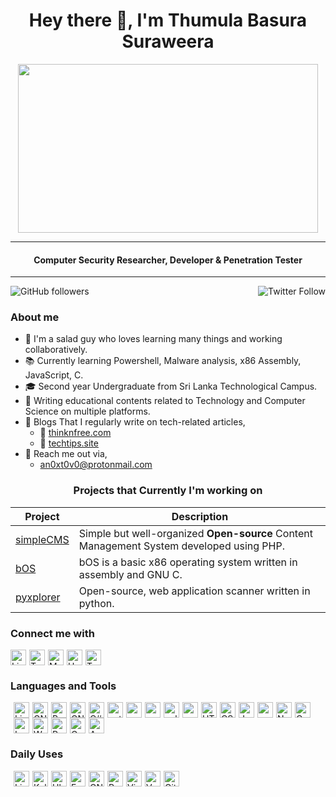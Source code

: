<h1 align="center"> Hey there 👋, I'm Thumula Basura Suraweera</h1>
<center>
<image src="giphy.gif" width="480" height="270"></image></center>

---

<h4 align="center">Computer Security Researcher, Developer & Penetration Tester</h4>

---

<img align="left" alt="GitHub followers" src="https://img.shields.io/github/followers/anoxtovo?style=social">

<img align="right" alt="Twitter Follow" src="https://img.shields.io/twitter/follow/anoxtovo?style=social"><br>

<h3 align="left">About me</h3>

- 🥗 I'm a salad guy who loves learning many things and working collaboratively. 
- 📚 Currently learning Powershell, Malware analysis, x86 Assembly, JavaScript, C.
- 🎓 Second year Undergraduate from Sri Lanka Technological Campus.
- 📝 Writing educational contents related to Technology and Computer Science on multiple platforms.
- 📝 Blogs That I regularly write on tech-related articles,
  - 📰 [thinknfree.com](https://thinknfree.com/)
  - 📰 [techtips.site](https://techtips.site/)
- 📧 Reach me out via,
  - <an0xt0v0@protonmail.com>


<h3 align="center">Projects that Currently I'm working on</h3>

| Project | Description |
|---------|-------------|
| [simpleCMS](https://github.com/anoxtovo/simpleCMS "simpleCMS") | Simple but well-organized **Open-source** Content Management System developed using PHP. |
| [bOS](https://github.com/anoxtovo/bOS "bOS") | bOS is a basic x86 operating system written in assembly and GNU C. |
| [pyxplorer](https://github.com/anoxtovo/pyxplorer, "pyxplorer") | Open-source, web application scanner written in python. |

<h3 align="left">Connect me with</h3>
<a href="https://www.linkedin.com/in/thumulabasura/" target="_blank"><image src="https://simpleicons.org/icons/linkedin.svg" alt="Linkedin" style="height: 25px; width: 25px;"></image></a><a href="https://twitter.com/anoxtovo" target="_blank"><image src="https://simpleicons.org/icons/twitter.svg" alt="Twitter" style="height: 25px; width: 25px; padding-left: 5px;"></image></a><a href="https://medium.com/@anoxtovo" target="_blank"><image src="https://simpleicons.org/icons/medium.svg" alt="Medium" style="height: 25px; width: 25px; padding-left: 5px;"></image></a><a href="https://www.hackerrank.com/anoxtovo" target="_blank"><image src="https://simpleicons.org/icons/hackerrank.svg" alt="HackerRank" style="height: 25px; width: 25px; padding-left: 5px;"></a><image src="https://simpleicons.org/icons/tryhackme.svg" alt="TryHackMe" style="height: 25px; width: 25px; padding-left: 5px;">

<h3>Languages and Tools</h3>
<image src="https://simpleicons.org/icons/linux.svg" alt="Linux" style="height: 25px; width: 25px; padding-left: 5px;"><image src="https://simpleicons.org/icons/gnubash.svg" alt="GNU-Bash" style="height: 25px; width: 25px; padding-left: 5px;"><image src="https://simpleicons.org/icons/powershell.svg" alt="Powershell" style="height: 25px; width: 25px; padding-left: 5px;"><image src="https://simpleicons.org/icons/c.svg" alt="GNU-C" style="height: 25px; width: 25px; padding-left: 5px;"><image src="https://simpleicons.org/icons/csharp.svg" alt="C#" style="height: 25px; width: 25px; padding-left: 5px;"><image src="https://simpleicons.org/icons/python.svg" alt="python" style="height: 25px; width: 25px; padding-left: 5px;"><image src="https://simpleicons.org/icons/nodedotjs.svg" alt="nodejs" style="height: 25px; width: 25px; padding-left: 5px;"><image src="https://simpleicons.org/icons/npm.svg" alt="npm" style="height: 25px; width: 25px; padding-left: 5px;"><image src="https://simpleicons.org/icons/eclipseide.svg" alt="eclipseide" style="height: 25px; width: 25px; padding-left: 5px;"><image src="https://simpleicons.org/icons/androidstudio.svg" alt="androidstudio" style="height: 25px; width: 25px; padding-left: 5px;"><image src="https://simpleicons.org/icons/html5.svg" alt="HTML5" style="height: 25px; width: 25px; padding-left: 5px;"><image src="https://simpleicons.org/icons/css3.svg" alt="CSS3" style="height: 25px; width: 25px; padding-left: 5px;"><image src="https://simpleicons.org/icons/javascript.svg" alt="JavaScript" style="height: 25px; width: 25px; padding-left: 5px;"><image src="https://simpleicons.org/icons/mongodb.svg" alt="mongodb" style="height: 25px; width: 25px; padding-left: 5px;"><image src="https://simpleicons.org/icons/nginx.svg" alt="Nginx" style="height: 25px; width: 25px; padding-left: 5px;"><image src="https://simpleicons.org/icons/cpanel.svg" alt="Cpanel" style="height: 25px; width: 25px; padding-left: 5px;"><image src="https://simpleicons.org/icons/laravel.svg" alt="Laravel" style="height: 25px; width: 25px; padding-left: 5px;"><image src="https://simpleicons.org/icons/wordpress.svg" alt="WordPress" style="height: 25px; width: 25px; padding-left: 5px;"><image src="https://simpleicons.org/icons/react.svg" alt="ReactJs" style="height: 25px; width: 25px; padding-left: 5px;"><image src="https://simpleicons.org/icons/googlecloud.svg" alt="G-Cloud" style="height: 25px; width: 25px; padding-left: 5px;"><image src="https://simpleicons.org/icons/amazonaws.svg" alt="AWS" style="height: 25px; width: 25px; padding-left: 5px;">

<h3> Daily Uses </h3>
<image src="https://simpleicons.org/icons/linux.svg" alt="Linux" style="height: 25px; width: 25px; padding-left: 5px;"><image src="https://simpleicons.org/icons/kalilinux.svg" alt="Kalilinux" style="height: 25px; width: 25px; padding-left: 5px;"><image src="https://simpleicons.org/icons/ubuntu.svg" alt="Ubuntu" style="height: 25px; width: 25px; padding-left: 5px;"><image src="https://simpleicons.org/icons/fedora.svg" alt="Fedora" style="height: 25px; width: 25px; padding-left: 5px;"><image src="https://simpleicons.org/icons/gnubash.svg" alt="GNU-Bash" style="height: 25px; width: 25px; padding-left: 5px;"><image src="https://simpleicons.org/icons/powershell.svg" alt="Powershell" style="height: 25px; width: 25px; padding-left: 5px;"><image src="https://simpleicons.org/icons/vim.svg" alt="Vim" style="height: 25px; width: 25px; padding-left: 5px;"><image src="https://simpleicons.org/icons/visualstudiocode.svg" alt="VsCode" style="height: 25px; width: 25px; padding-left: 5px;"><image src="https://simpleicons.org/icons/git.svg" alt="Git" style="height: 25px; width: 25px; padding-left: 5px;">